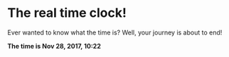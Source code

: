 # The real time clock!

Ever wanted to know what the time is? Well, your journey is about to end!

**The time is Nov 28, 2017, 10:22**